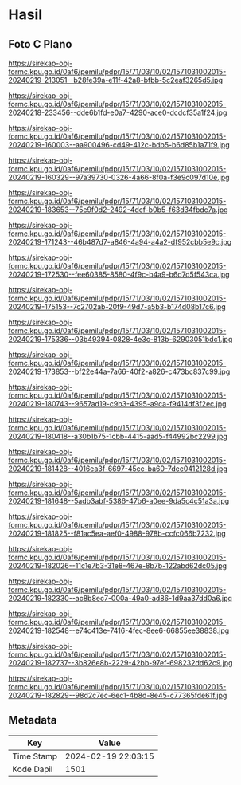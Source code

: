# Hasil

## Foto C Plano

https://sirekap-obj-formc.kpu.go.id/0af6/pemilu/pdpr/15/71/03/10/02/1571031002015-20240219-213051--b28fe39a-e11f-42a8-bfbb-5c2eaf3265d5.jpg

https://sirekap-obj-formc.kpu.go.id/0af6/pemilu/pdpr/15/71/03/10/02/1571031002015-20240218-233456--dde6b1fd-e0a7-4290-ace0-dcdcf35a1f24.jpg

https://sirekap-obj-formc.kpu.go.id/0af6/pemilu/pdpr/15/71/03/10/02/1571031002015-20240219-160003--aa900496-cd49-412c-bdb5-b6d85b1a71f9.jpg

https://sirekap-obj-formc.kpu.go.id/0af6/pemilu/pdpr/15/71/03/10/02/1571031002015-20240219-160329--97a39730-0326-4a66-8f0a-f3e9c097d10e.jpg

https://sirekap-obj-formc.kpu.go.id/0af6/pemilu/pdpr/15/71/03/10/02/1571031002015-20240219-183653--75e9f0d2-2492-4dcf-b0b5-f63d34fbdc7a.jpg

https://sirekap-obj-formc.kpu.go.id/0af6/pemilu/pdpr/15/71/03/10/02/1571031002015-20240219-171243--46b487d7-a846-4a94-a4a2-df952cbb5e9c.jpg

https://sirekap-obj-formc.kpu.go.id/0af6/pemilu/pdpr/15/71/03/10/02/1571031002015-20240219-172530--fee60385-8580-4f9c-b4a9-b6d7d5f543ca.jpg

https://sirekap-obj-formc.kpu.go.id/0af6/pemilu/pdpr/15/71/03/10/02/1571031002015-20240219-175153--7c2702ab-20f9-49d7-a5b3-b174d08b17c6.jpg

https://sirekap-obj-formc.kpu.go.id/0af6/pemilu/pdpr/15/71/03/10/02/1571031002015-20240219-175336--03b49394-0828-4e3c-813b-62903051bdc1.jpg

https://sirekap-obj-formc.kpu.go.id/0af6/pemilu/pdpr/15/71/03/10/02/1571031002015-20240219-173853--bf22e44a-7a66-40f2-a826-c473bc837c99.jpg

https://sirekap-obj-formc.kpu.go.id/0af6/pemilu/pdpr/15/71/03/10/02/1571031002015-20240219-180743--9657ad19-c9b3-4395-a9ca-f9414df3f2ec.jpg

https://sirekap-obj-formc.kpu.go.id/0af6/pemilu/pdpr/15/71/03/10/02/1571031002015-20240219-180418--a30b1b75-1cbb-4415-aad5-f44992bc2299.jpg

https://sirekap-obj-formc.kpu.go.id/0af6/pemilu/pdpr/15/71/03/10/02/1571031002015-20240219-181428--4016ea3f-6697-45cc-ba60-7dec0412128d.jpg

https://sirekap-obj-formc.kpu.go.id/0af6/pemilu/pdpr/15/71/03/10/02/1571031002015-20240219-181648--5adb3abf-5386-47b6-a0ee-9da5c4c51a3a.jpg

https://sirekap-obj-formc.kpu.go.id/0af6/pemilu/pdpr/15/71/03/10/02/1571031002015-20240219-181825--f81ac5ea-aef0-4988-978b-ccfc066b7232.jpg

https://sirekap-obj-formc.kpu.go.id/0af6/pemilu/pdpr/15/71/03/10/02/1571031002015-20240219-182026--11c1e7b3-31e8-467e-8b7b-122abd62dc05.jpg

https://sirekap-obj-formc.kpu.go.id/0af6/pemilu/pdpr/15/71/03/10/02/1571031002015-20240219-182330--ac8b8ec7-000a-49a0-ad86-1d9aa37dd0a6.jpg

https://sirekap-obj-formc.kpu.go.id/0af6/pemilu/pdpr/15/71/03/10/02/1571031002015-20240219-182548--e74c413e-7416-4fec-8ee6-66855ee38838.jpg

https://sirekap-obj-formc.kpu.go.id/0af6/pemilu/pdpr/15/71/03/10/02/1571031002015-20240219-182737--3b826e8b-2229-42bb-97ef-698232dd62c9.jpg

https://sirekap-obj-formc.kpu.go.id/0af6/pemilu/pdpr/15/71/03/10/02/1571031002015-20240219-182829--98d2c7ec-6ec1-4b8d-8e45-c77365fde61f.jpg


## Metadata

| Key        | Value               |
| ---------- | ------------------- |
| Time Stamp | 2024-02-19 22:03:15 |
| Kode Dapil | 1501                |



